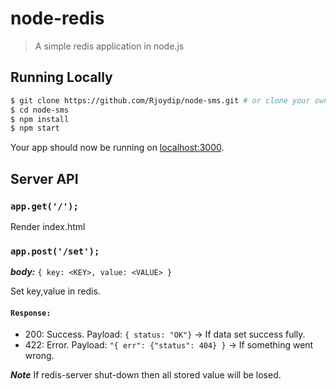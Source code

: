 # node-redis

> A simple redis application in node.js


## Running Locally

```bash
$ git clone https://github.com/Rjoydip/node-sms.git # or clone your own fork
$ cd node-sms
$ npm install
$ npm start
```

Your app should now be running on [localhost:3000](http://localhost:3000).

## Server API

### `app.get('/');`

Render index.html

### `app.post('/set');`
***body:*** `{ key: <KEY>, value: <VALUE> }`

Set key,value in redis.

#### `Response:`

* 200: Success. Payload: `{ status: "OK"}` -> If data set success fully.
* 422: Error. Payload: `"{ err": {"status": 404} }` -> If something went wrong.

***Note***
If redis-server shut-down then all stored value will be losed.